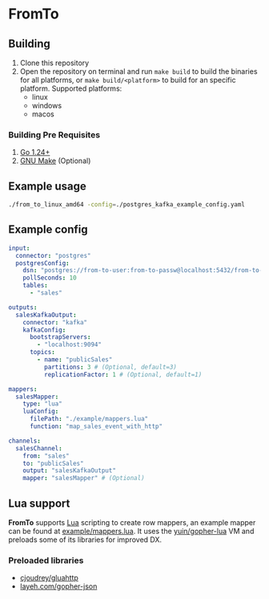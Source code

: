 # FromTo

## Building

1. Clone this repository
2. Open the repository on terminal and run `make build` to build the binaries for all platforms, or `make build/<platform>` to build for an specific platform. Supported platforms:
   - linux
   - windows
   - macos

### Building Pre Requisites

1. [Go 1.24+](https://go.dev/)
2. [GNU Make](https://www.gnu.org/software/make/) (Optional)

## Example usage

```bash
./from_to_linux_amd64 -config=./postgres_kafka_example_config.yaml
```

## Example config

```yaml
input:
  connector: "postgres"
  postgresConfig:
    dsn: "postgres://from-to-user:from-to-passw@localhost:5432/from-to-db?sslmode=disable"
    pollSeconds: 10
    tables:
      - "sales"

outputs:
  salesKafkaOutput:
    connector: "kafka"
    kafkaConfig:
      bootstrapServers:
        - "localhost:9094"
      topics:
        - name: "publicSales"
          partitions: 3 # (Optional, default=3)
          replicationFactor: 1 # (Optional, default=1)

mappers:
  salesMapper:
    type: "lua"
    luaConfig:
      filePath: "./example/mappers.lua"
      function: "map_sales_event_with_http"

channels:
  salesChannel:
    from: "sales"
    to: "publicSales"
    output: "salesKafkaOutput"
    mapper: "salesMapper" # (Optional)
```
## Lua support

**FromTo** supports [Lua](https://www.lua.org/) scripting to create row mappers, an example mapper can be found at [example/mappers.lua](https://github.com/gustapinto/from-to/blob/main/example/mappers.lua). It uses the [yuin/gopher-lua](https://github.com/yuin/gopher-lua?tab=readme-ov-file#differences-between-lua-and-gopherlua) VM and preloads some of its libraries for improved DX.

### Preloaded libraries

- [cjoudrey/gluahttp](https://github.com/cjoudrey/gluahttp)
- [layeh.com/gopher-json](https://github.com/layeh/gopher-json)
